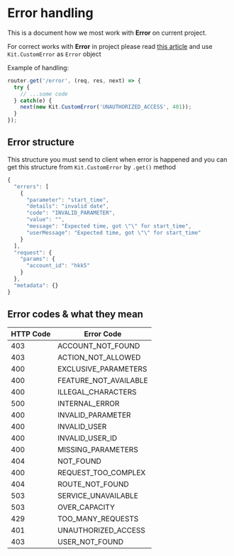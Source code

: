 # Error handling

This is a document how we most work with **Error** on current project.

For correct works with **Error** in project please read [this article](https://expressjs.com/en/guide/error-handling.html) and use `Kit.CustomError` as `Error` object

Example of handling:

```js
router.get('/error', (req, res, next) => {
  try {
    // ...some code
  } catch(e) {
    next(new Kit.CustomError('UNAUTHORIZED_ACCESS', 401));
  }
});
```

## Error structure

This structure you must send to client when error is happened and you can get this structure from `Kit.CustomError` by `.get()` method

```js
{
  "errors": [
    {
      "parameter": "start_time",
      "details": "invalid date",
      "code": "INVALID_PARAMETER",
      "value": "",
      "message": "Expected time, got \"\" for start_time",
      "userMessage": "Expected time, got \"\" for start_time"
    }
  ],
  "request": {
    "params": {
      "account_id": "hkk5"
    }
  },
  "metadata": {}
}
```

## Error codes & what they mean

<table>
  <thead>
    <tr>
      <th>HTTP Code</th>
      <th>Error Code</th>
    </tr>
  </thead>
  <tbody>
    <tr>
      <td>403</td>
      <td>ACCOUNT_NOT_FOUND</td>
    </tr>
    <tr>
      <td>403</td>
      <td>ACTION_NOT_ALLOWED</td>
    </tr>
    <tr>
      <td>400</td>
      <td>EXCLUSIVE_PARAMETERS</td>
    </tr>
    <tr>
      <td>400</td>
      <td>FEATURE_NOT_AVAILABLE</td>
    </tr>
    <tr>
      <td>400</td>
      <td>ILLEGAL_CHARACTERS</td>
    </tr>
    <tr>
      <td>500</td>
      <td>INTERNAL_ERROR</td>
    </tr>
    <tr>
      <td>400</td>
      <td>INVALID_PARAMETER</td>
    </tr>
    <tr>
      <td>400</td>
      <td>INVALID_USER</td>
    </tr>
    <tr>
      <td>400</td>
      <td>INVALID_USER_ID</td>
    </tr>
    <tr>
      <td>400</td>
      <td>MISSING_PARAMETERS</td>
    </tr>
    <tr>
      <td>404</td>
      <td>NOT_FOUND</td>
    </tr>
    <tr>
      <td>400</td>
      <td>REQUEST_TOO_COMPLEX</td>
    </tr>
    <tr>
      <td>404</td>
      <td>ROUTE_NOT_FOUND</td>
    </tr>
    <tr>
      <td>503</td>
      <td>SERVICE_UNAVAILABLE</td>
    </tr>
    <tr>
      <td>503</td>
      <td>OVER_CAPACITY</td>
    </tr>
    <tr>
      <td>429</td>
      <td>TOO_MANY_REQUESTS</td>
    </tr>
    <tr>
      <td>401</td>
      <td>UNAUTHORIZED_ACCESS</td>
    </tr>
    <tr>
      <td>403</td>
      <td>USER_NOT_FOUND</td>
    </tr>
  </tbody>
</table>
